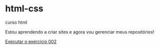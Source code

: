 # html-css
 curso html

Estou aprendendo a criar sites e agora vou gerenciar meus
repositórios!

<a href="https://pilatalves.github.io/html-css/exercicios/ex002/index.html">Executar o exercício 002</a>